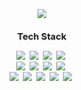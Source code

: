 <!--타이틀 부분-->
<div align="center">
  <a href="https://git.io/typing-svg">
    <img src="https://readme-typing-svg.demolab.com/?lines=Welcome+to+Minseok's+Github;&font=Fira+Code&color=28a745" />
  </a>
</div>

<!--내용 부분-->
<h3 align="center"> Tech Stack </h3>
<div align="center">
  <img src="https://img.shields.io/badge/react-20232a.svg?style=for-the-badge&logo=react&logoColor=61DAFB" />&nbsp
  <img src="https://img.shields.io/badge/javascript-F7DF1E.svg?style=for-the-badge&logo=javascript&logoColor=20232a" />&nbsp
  <img src="https://img.shields.io/badge/html5-E34F26.svg?style=for-the-badge&logo=html5&logoColor=white" />&nbsp
  <img src="https://img.shields.io/badge/css3-1572B6.svg?style=for-the-badge&logo=css3&logoColor=white" />&nbsp
</div>
<div align="center">
  <img src="https://img.shields.io/badge/Node.js-339933.svg?style=for-the-badge&logo=node.js&logoColor=white" />&nbsp
  <img src="https://img.shields.io/badge/Java-007396.svg?style=for-the-badge&logo=java&logoColor=white" />&nbsp
  <img src="https://img.shields.io/badge/Spring%20Boot-6DB33F.svg?style=for-the-badge&logo=springboot&logoColor=white" />&nbsp
  <img src="https://img.shields.io/badge/Spring%20Security-6DB33F.svg?style=for-the-badge&logo=springsecurity&logoColor=white" />&nbsp
</div>
<div align="center">
  <img src="https://img.shields.io/badge/Oracle-F80000.svg?style=for-the-badge&logo=oracle&logoColor=white" />&nbsp
  <img src="https://img.shields.io/badge/MySQL-4479A1.svg?style=for-the-badge&logo=mysql&logoColor=white" />&nbsp
  <img src="https://img.shields.io/badge/ERD-FF5722.svg?style=for-the-badge&logo=draw.io&logoColor=white" />&nbsp
  <img src="https://img.shields.io/badge/AWS-232F3E.svg?style=for-the-badge&logo=amazonaws&logoColor=white" />&nbsp
  <img src="https://img.shields.io/badge/Firebase-FFCA28.svg?style=for-the-badge&logo=firebase&logoColor=black" />&nbsp
</div>

